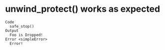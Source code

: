 # unwind_protect() works as expected

    Code
      safe_stop()
    Output
      Foo is Dropped!
    Error <simpleError>
      Error!

